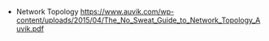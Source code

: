 * Network Topology https://www.auvik.com/wp-content/uploads/2015/04/The_No_Sweat_Guide_to_Network_Topology_Auvik.pdf
